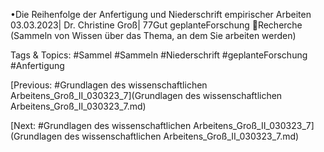 •Die Reihenfolge der Anfertigung und Niederschrift 
empirischer Arbeiten
03.03.2023| Dr. Christine Groß| 77Gut geplanteForschung
Recherche (Sammeln von Wissen über das Thema, an dem 
Sie arbeiten werden)

   Tags & Topics:
   #Sammel
   #Sammeln
   #Niederschrift
   #geplanteForschung
   #Anfertigung

[Previous: #Grundlagen des wissenschaftlichen Arbeitens_Groß_II_030323_7](Grundlagen des wissenschaftlichen Arbeitens_Groß_II_030323_7.md)

[Next: #Grundlagen des wissenschaftlichen Arbeitens_Groß_II_030323_7](Grundlagen des wissenschaftlichen Arbeitens_Groß_II_030323_7.md)